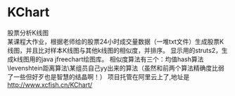 # KChart
股票分析K线图<br>
某课程大作业，根据老师给的股票24小时成交量数据（一堆txt文件）生成股票K线图，并且比对样本K线图与其他k线图的相似度，并排序。
显示用的struts2，生成k线图用的java jfreechart绘图库。
相似度算法有三个：均值hash算法\levenshtein距离算法\某组员自己yy出来的算法（虽然和前两个算法精确度比弱了一些但好歹也是智慧的结晶啊！）
项目托管在阿里云上了,地址是 http://www.xcfish.cn/KChart/
